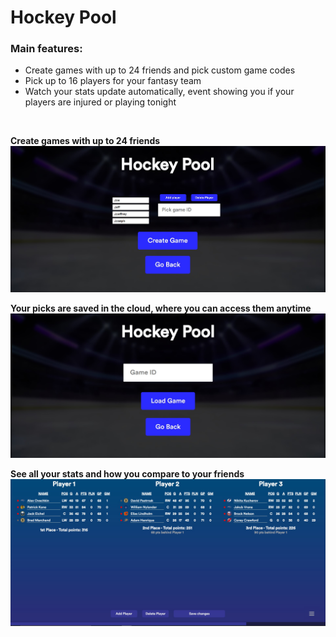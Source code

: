 # Hockey Pool

### Main features:

- Create games with up to 24 friends and pick custom game codes
- Pick up to 16 players for your fantasy team
- Watch your stats update automatically, event showing you if your players are injured or playing tonight

<br />

**Create games with up to 24 friends** ![new game](https://github.com/TahaInc/Hockey-Pool/blob/main/images/screenshot_1.jpg?raw=true)

**Your picks are saved in the cloud, where you can access them anytime** ![load game](https://github.com/TahaInc/Hockey-Pool/blob/main/images/screenshot_2.jpg?raw=true)

**See all your stats and how you compare to your friends** ![see stats](https://github.com/TahaInc/Hockey-Pool/blob/main/images/screenshot_3.jpg?raw=true)
